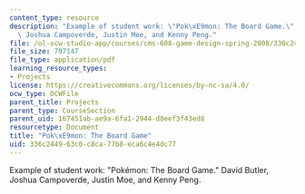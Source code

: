 ```yaml
---
content_type: resource
description: "Example of student work: \"Pok\xE9mon: The Board Game.\" David Butler,\
  \ Joshua Campoverde, Justin Moe, and Kenny Peng."
file: /ol-ocw-studio-app/courses/cms-608-game-design-spring-2008/336c244963c0c8ca77b8eca6c4e4dc77_bcmp3.pdf
file_size: 797147
file_type: application/pdf
learning_resource_types:
- Projects
license: https://creativecommons.org/licenses/by-nc-sa/4.0/
ocw_type: OCWFile
parent_title: Projects
parent_type: CourseSection
parent_uid: 167451ab-ae9a-6fa1-2944-d8eef3f43ed8
resourcetype: Document
title: "Pok\xE9mon: The Board Game"
uid: 336c2449-63c0-c8ca-77b8-eca6c4e4dc77
---
```

Example of student work: "Pokémon: The Board Game." David Butler, Joshua Campoverde, Justin Moe, and Kenny Peng.